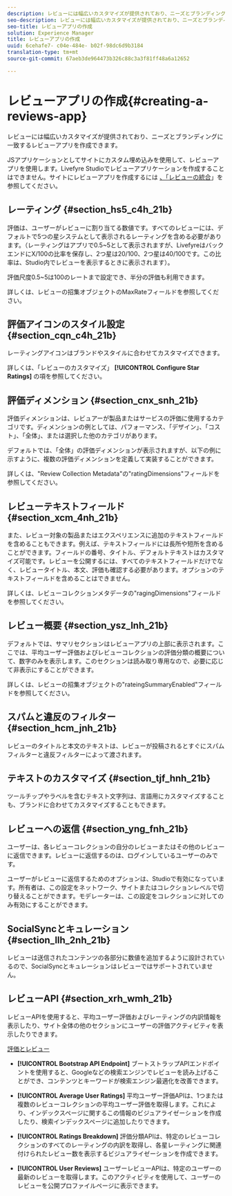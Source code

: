 ```yaml
---
description: レビューには幅広いカスタマイズが提供されており、ニーズとブランディングに一致するレビューアプリを作成できます。
seo-description: レビューには幅広いカスタマイズが提供されており、ニーズとブランディングに一致するレビューアプリを作成できます。
seo-title: レビューアプリの作成
solution: Experience Manager
title: レビューアプリの作成
uuid: 6cehafe7- c04e-484e- b02f-98dc6d9b3184
translation-type: tm+mt
source-git-commit: 67aeb3de964473b326c88c3a3f81ff48a6a12652

---
```



# レビューアプリの作成{#creating-a-reviews-app}

レビューには幅広いカスタマイズが提供されており、ニーズとブランディングに一致するレビューアプリを作成できます。

JSアプリケーションとしてサイトにカスタム埋め込みを使用して、レビューアプリを使用します。Livefyre Studioでレビューアプリケーションを作成することはできません。サイトにレビューアプリを作成するには [、「レビューの統合](/help/implementation/c-app-integrations/c-reviews-integration.md)」を参照してください。


## レーティング {#section_hs5_c4h_21b}

評価は、ユーザーがレビューに割り当てる数値です。すべてのレビューには、デフォルトで5つの星システムとして表示されるレーティングを含める必要があります。（レーティングはアプリで0.5~5として表示されますが、LivefyreはバックエンドにX/100の比率を保存し、2つ星は20/100、2つ星は40/100です。この比率は、Studio内でレビューを表示するときに表示されます）。

評価尺度0.5~5は100のレートまで設定でき、半分の評価も利用できます。

詳しくは、レビューの招集オブジェクトのMaxRateフィールドを参照してください。

## 評価アイコンのスタイル設定 {#section_cqn_c4h_21b}

レーティングアイコンはブランドやスタイルに合わせてカスタマイズできます。

詳しくは、「レビューのカスタマイズ」 **[!UICONTROL Configure Star Ratings]** の項を参照してください。

## 評価ディメンション {#section_cnx_snh_21b}

評価ディメンションは、レビュアーが製品またはサービスの評価に使用するカテゴリです。ディメンションの例としては、パフォーマンス、「デザイン」、「コスト」、「全体」、または選択した他のカテゴリがあります。

デフォルトでは、「全体」の評価ディメンションが表示されますが、以下の例に示すように、複数の評価ディメンションを定義して実装することができます。

詳しくは、"Review Collection Metadata"の"ratingDimensions"フィールドを参照してください。

## レビューテキストフィールド {#section_xcm_4nh_21b}

また、レビュー対象の製品またはエクスペリエンスに追加のテキストフィールドを含めることもできます。例えば、テキストフィールドには長所や短所を含めることができます。フィールドの番号、タイトル、デフォルトテキストはカスタマイズ可能です。レビューを公開するには、すべてのテキストフィールドだけでなく、レビュータイトル、本文、評価も確認する必要があります。オプションのテキストフィールドを含めることはできません。

詳しくは、レビューコレクションメタデータの"ragingDimensions"フィールドを参照してください。

## レビュー概要 {#section_ysz_lnh_21b}

デフォルトでは、サマリセクションはレビューアプリの上部に表示されます。ここでは、平均ユーザー評価およびレビューコレクションの評価分類の概要について、数字のみを表示します。このセクションは読み取り専用なので、必要に応じて非表示にすることができます。

詳しくは、レビューの招集オブジェクトの"rateingSummaryEnabled"フィールドを参照してください。

## スパムと違反のフィルター {#section_hcm_jnh_21b}

レビューのタイトルと本文のテキストは、レビューが投稿されるとすぐにスパムフィルターと違反フィルターによって渡されます。

## テキストのカスタマイズ {#section_tjf_hnh_21b}

ツールチップやラベルを含むテキスト文字列は、言語用にカスタマイズすることも、ブランドに合わせてカスタマイズすることもできます。

## レビューへの返信 {#section_yng_fnh_21b}

ユーザーは、各レビューコレクションの自分のレビューまたはその他のレビューに返信できます。レビューに返信するのは、ログインしているユーザーのみです。

ユーザーがレビューに返信するためのオプションは、Studioで有効になっています。所有者は、この設定をネットワーク、サイトまたはコレクションレベルで切り替えることができます。モデレーターは、この設定をコレクションに対してのみ有効にすることができます。

## SocialSyncとキュレーション {#section_llh_2nh_21b}

レビューは送信されたコンテンツの各部分に数値を追加するように設計されているので、SocialSyncとキュレーションはレビューではサポートされていません。

## レビューAPI {#section_xrh_wmh_21b}

レビューAPIを使用すると、平均ユーザー評価およびレーティングの内訳情報を表示したり、サイト全体の他のセクションにユーザーの評価アクティビティを表示したりできます。

[評価とレビュー](https://api.livefyre.com/docs/apis/by-category/ratings-and-reviews)

* **[!UICONTROL Bootstrap API Endpoint]** ブートストラップAPIエンドポイントを使用すると、Googleなどの検索エンジンでレビューを読み上げることができ、コンテンツとキーワードが検索エンジン最適化を改善できます。

* **[!UICONTROL Average User Ratings]** 平均ユーザー評価APIは、1つまたは複数のレビューコレクションの平均ユーザー評価を取得します。これにより、インデックスページに関するこの情報のビジュアライゼーションを作成したり、検索インデックスページに追加したりできます。

* **[!UICONTROL Ratings Breakdown]** 評価分類APIは、特定のレビューコレクションのすべてのレーティングの内訳を取得し、各星レーティングに関連付けられたレビュー数を表示するビジュアライゼーションを作成できます。

* **[!UICONTROL User Reviews]** ユーザーレビューAPIは、特定のユーザーの最新のレビューを取得します。このアクティビティを使用して、ユーザーのレビューを公開プロファイルページに表示できます。

